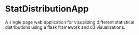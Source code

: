 # StatDistributionApp
A single page web application for visualizing different statistical distributions using a flask framework and d3 visualizations.
